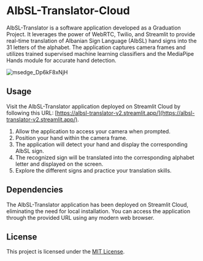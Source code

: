 # AlbSL-Translator-Cloud

AlbSL-Translator is a software application developed as a Graduation Project. It leverages the power of WebRTC, Twilio, and Streamlit to provide real-time translation of Albanian Sign Language (AlbSL) hand signs into the 31 letters of the alphabet. The application captures camera frames and utilizes trained supervised machine learning classifiers and the MediaPipe Hands module for accurate hand detection.

![msedge_Dp6kF8xNjH](https://github.com/Thr33-of-a-Kind/AlbSL-Translator-Cloud/assets/78569367/107be23b-d469-4481-8076-d5a22b5a7a9f)

## Usage

Visit the AlbSL-Translator application deployed on Streamlit Cloud by following this URL: [https://albsl-translator-v2.streamlit.app/](https://albsl-translator-v2.streamlit.app/).

1. Allow the application to access your camera when prompted.
2. Position your hand within the camera frame.
3. The application will detect your hand and display the corresponding AlbSL sign.
4. The recognized sign will be translated into the corresponding alphabet letter and displayed on the screen.
5. Explore the different signs and practice your translation skills.

## Dependencies

The AlbSL-Translator application has been deployed on Streamlit Cloud, eliminating the need for local installation. You can access the application through the provided URL using any modern web browser.

## License

This project is licensed under the [MIT License](LICENSE).

